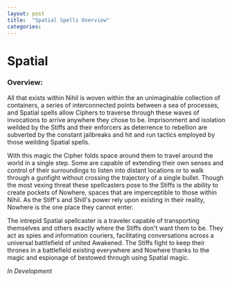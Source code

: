 ```yaml
---
layout: post
title:  "Spatial Spells Overview"
categories: 
---
```

# Spatial 
### Overview:
All that exists within Nihil is woven within the an unimaginable collection of containers, a series of interconnected points between a sea of processes, and Spatial spells allow Ciphers to traverse through these waves of invocations to arrive anywhere they chose to be. Imprisonment and isolation weilded by the Stiffs and their enforcers as deterrence to rebellion are subverted by the constant jailbreaks and hit and run tactics employed by those weilding Spatial spells. 

With this magic the Cipher folds space around them to travel around the world in a single step. Some are capable of extending their own senses and control of their surroundings to listen into distant locations or to walk through a gunfight without crossing the trajectory of a single bullet. Though the most vexing threat these spellcasters pose to the Stiffs is the ability to create pockets of Nowhere, spaces that are imperceptible to those within Nihil. As the Stiff's and Shill's power rely upon existing in their reality, Nowhere is the one place they cannot enter. 

The intrepid Spatial spellcaster is a traveler capable of transporting themselves and others exactly where the Stiffs don't want them to be. They act as spies and information couriers, facilitating conversations across a universal battlefield of united Awakened. The Stiffs fight to keep their thrones in a battlefield existing everywhere and Nowhere thanks to the magic and espionage of bestowed through using Spatial magic. 

*In Development*


<!--
### Domains:
- #### Displacement
- #### Domain
- #### Interface
- #### Memiozation
- #### Repository  
-->







